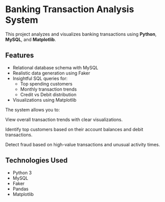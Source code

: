 #  Banking Transaction Analysis System

This project analyzes and visualizes banking transactions using **Python**, **MySQL**, and **Matplotlib**.

##  Features

- Relational database schema with MySQL
- Realistic data generation using Faker
- Insightful SQL queries for:
  - Top spending customers
  - Monthly transaction trends
  - Credit vs Debit distribution
- Visualizations using Matplotlib

The system allows you to:

View overall transaction trends with clear visualizations.

Identify top customers based on their account balances and debit transactions.

Detect fraud based on high-value transactions and unusual activity times.

## Technologies Used

- Python 3
- MySQL
- Faker
- Pandas
- Matplotlib
